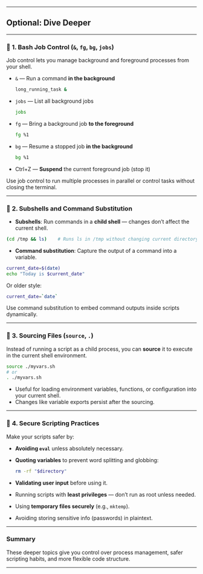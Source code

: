 
---

## Optional: Dive Deeper

---

### 🔹 **1. Bash Job Control (`&`, `fg`, `bg`, `jobs`)**

Job control lets you manage background and foreground processes from your shell.

* `&` — Run a command **in the background**

  ```bash
  long_running_task &
  ```
* `jobs` — List all background jobs

  ```bash
  jobs
  ```
* `fg` — Bring a background job **to the foreground**

  ```bash
  fg %1
  ```
* `bg` — Resume a stopped job **in the background**

  ```bash
  bg %1
  ```
* Ctrl+Z — **Suspend** the current foreground job (stop it)

Use job control to run multiple processes in parallel or control tasks without closing the terminal.

---

### 🔹 **2. Subshells and Command Substitution**

* **Subshells**: Run commands in a **child shell** — changes don’t affect the current shell.

```bash
(cd /tmp && ls)    # Runs ls in /tmp without changing current directory
```

* **Command substitution**: Capture the output of a command into a variable.

```bash
current_date=$(date)
echo "Today is $current_date"
```

Or older style:

```bash
current_date=`date`
```

Use command substitution to embed command outputs inside scripts dynamically.

---

### 🔹 **3. Sourcing Files (`source`, `.`)**

Instead of running a script as a child process, you can **source** it to execute in the current shell environment.

```bash
source ./myvars.sh
# or
. ./myvars.sh
```

* Useful for loading environment variables, functions, or configuration into your current shell.
* Changes like variable exports persist after the sourcing.

---

### 🔹 **4. Secure Scripting Practices**

Make your scripts safer by:

* **Avoiding `eval`** unless absolutely necessary.
* **Quoting variables** to prevent word splitting and globbing:

  ```bash
  rm -rf "$directory"
  ```
* **Validating user input** before using it.
* Running scripts with **least privileges** — don’t run as root unless needed.
* Using **temporary files securely** (e.g., `mktemp`).
* Avoiding storing sensitive info (passwords) in plaintext.

---

### Summary

These deeper topics give you control over process management, safer scripting habits, and more flexible code structure.

---
